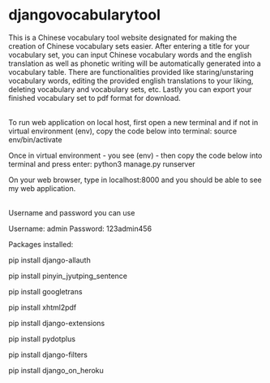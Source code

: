 # djangovocabularytool
This is a Chinese vocabulary tool website designated for making the creation of Chinese vocabulary sets easier. After entering a title for your vocabulary set, you can input Chinese vocabulary words and the english translation as well as phonetic writing will be automatically generated into a vocabulary table. There are  functionalities provided like staring/unstaring vocabulary words, editing the provided english translations to your liking, deleting vocabulary and vocabulary sets, etc. Lastly you can export your finished vocabulary set to pdf format for download.

<br>
To run web application on local host, first open a new terminal and if not in virtual environment (env), copy the code below into terminal:
source env/bin/activate

Once in virtual environment - you see (env) - then copy the code below into terminal and press enter:
python3 manage.py runserver

On your web browser, type in localhost:8000 and you should be able to see my web application.

<br>
Username and password you can use

Username: admin
Password: 123admin456
<br>

Packages installed:

pip install django-allauth

pip install pinyin_jyutping_sentence

pip install googletrans

pip install xhtml2pdf

pip install django-extensions

pip install pydotplus

pip install django-filters

pip install django_on_heroku
